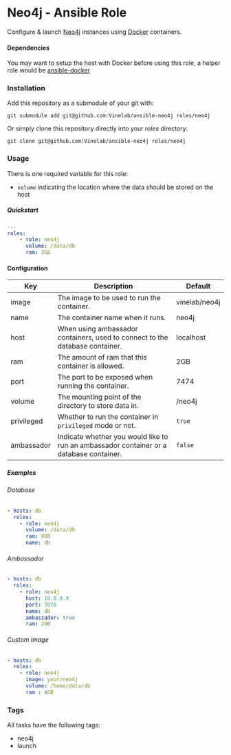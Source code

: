 # Neo4j - Ansible Role
Configure & launch [Neo4j](http://neo4j.com) instances using [Docker](http://docker.com) containers.

#### Dependencies
You may want to setup the host with Docker before using this role, a helper role would be [ansible-docker](http://github.com/vinelab/ansible-docker)

### Installation
Add this repository as a submodule of your git with:

```
git submodule add git@github.com:Vinelab/ansible-neo4j roles/neo4j
```

Or simply clone this repository directly into your *roles* directory:

```
git clone git@github.com:Vinelab/ansible-neo4j roles/neo4j
```

### Usage
There is one required variable for this role:

- `volume` indicating the location where the data should be stored on the host

##### Quickstart

```yaml
---
roles:
    - role: neo4j
      volume: /data/db
      ram: 3GB
```

#### Configuration

Key                 | Description                           | Default
--------       | ------------------------              | ------------
image             | The image to be used to run the container. | vinelab/neo4j
name              | The container name when it runs.           | neo4j
host              | When using ambassador containers, used to connect to the database container. | localhost
ram               | The amount of ram that this container is allowed. | 2GB
port              | The port to be exposed when running the container. | 7474
volume            | The mounting point of the directory to store data in. | /neo4j
privileged        | Whether to run the container in `privileged` mode or not. | `true`
ambassador        | Indicate whether you would like to run an ambassador container or a database container. | `false`

##### Examples

###### Database

```yaml
- hosts: db
  roles:
    - role: neo4j
      volume: /data/db
      ram: 8GB
      name: db
```

###### Ambassador

```yaml
- hosts: db
  roles:
    - role: neo4j
      host: 10.0.0.9
      port: 7676
      name: db
      ambassador: true
      ram: 2GB
```

###### Custom Image

```yaml
- hosts: db
  roles:
    - role: neo4j
      image: your/neo4j
      volume: /home/data/db
      ram : 4GB
```

### Tags
All tasks have the following tags:

- neo4j
- launch
